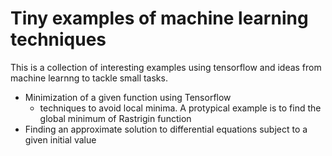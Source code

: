 # Tiny examples of machine learning techniques
This is a collection of interesting examples using tensorflow and ideas from machine learnng to tackle small tasks.

- Minimization of a given function using Tensorflow
  * techniques to avoid local minima. A protypical example is to find the global minimum of Rastrigin function
- Finding an approximate solution to differential equations subject to a given initial value
